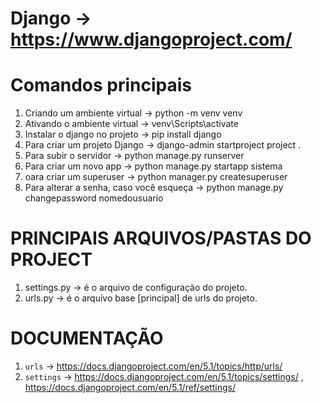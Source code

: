 # Django -> https://www.djangoproject.com/

# Comandos principais

1. Criando um ambiente virtual -> python -m venv venv
2. Ativando o ambiente virtual -> venv\Scripts\activate
3. Instalar o django no projeto -> pip install django
4. Para criar um projeto Django -> django-admin startproject project .
5. Para subir o servidor -> python manage.py runserver
6. Para criar um novo app -> python manage.py startapp sistema
7. oara criar um superuser -> python manager.py createsuperuser
8. Para alterar a senha, caso você esqueça -> python manage.py changepassword nomedousuario

# PRINCIPAIS ARQUIVOS/PASTAS DO PROJECT
1. settings.py -> é o arquivo de configuração do projeto.
2. urls.py -> é o arquivo base [principal] de urls do projeto.

# DOCUMENTAÇÃO
1. `urls` -> https://docs.djangoproject.com/en/5.1/topics/http/urls/
2. `settings` -> https://docs.djangoproject.com/en/5.1/topics/settings/ , https://docs.djangoproject.com/en/5.1/ref/settings/